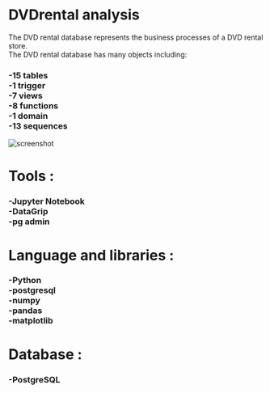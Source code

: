# DVDrental analysis

The DVD rental database represents the business processes of a DVD rental store.<br/>
The DVD rental database has many objects including:

  <h3>-15 tables<br/>
  -1 trigger<br/>
  -7 views<br/>
  -8 functions<br/>
  -1 domain<br/>
  -13 sequences<br/></h3>

![screenshot](https://user-images.githubusercontent.com/38702532/127332368-91d266e7-b2d0-4955-951a-fc1d878aca13.png)

<h1> Tools :
<h3>
  -Jupyter Notebook<br/>
  -DataGrip<br/>
  -pg admin<br/>
  </h3>
<h1> Language and libraries :
<h3>
  -Python<br/>
  -postgresql<br/>
  -numpy<br/>
  -pandas<br/>
  -matplotlib<br/>
</h3>
<h1> Database :
  <h3>-PostgreSQL</h3>
